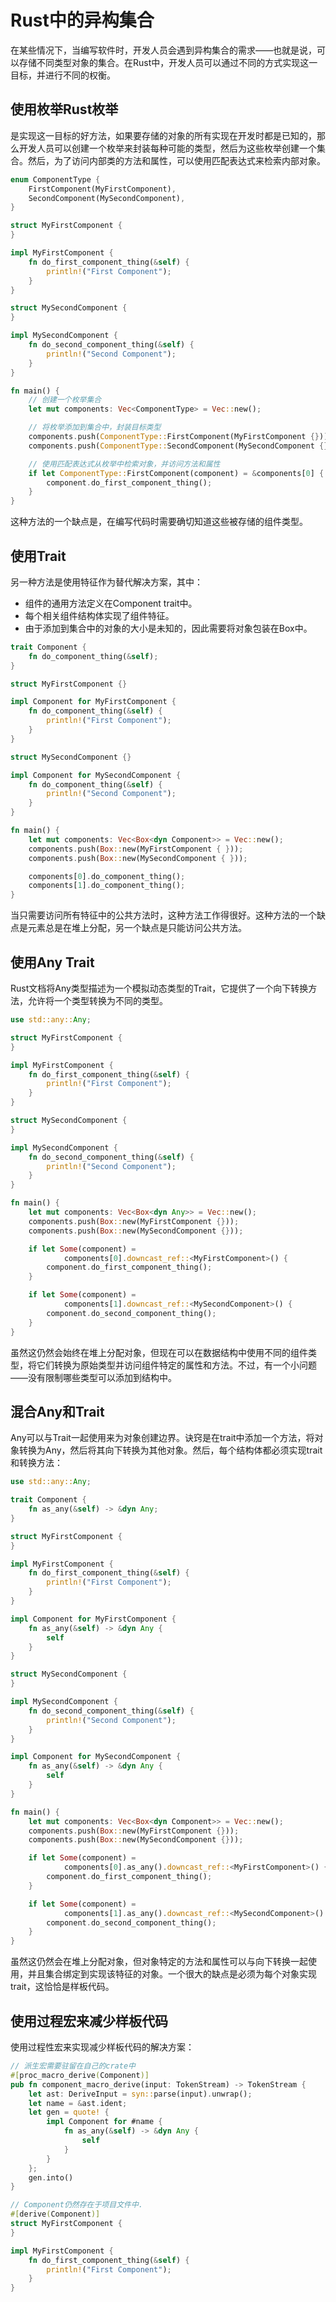 # Rust中的异构集合

在某些情况下，当编写软件时，开发人员会遇到异构集合的需求——也就是说，可以存储不同类型对象的集合。在Rust中，开发人员可以通过不同的方式实现这一目标，并进行不同的权衡。

## 使用枚举Rust枚举

是实现这一目标的好方法，如果要存储的对象的所有实现在开发时都是已知的，那么开发人员可以创建一个枚举来封装每种可能的类型，然后为这些枚举创建一个集合。然后，为了访问内部类的方法和属性，可以使用匹配表达式来检索内部对象。

```rust
enum ComponentType {
    FirstComponent(MyFirstComponent),
    SecondComponent(MySecondComponent),
}

struct MyFirstComponent {
}

impl MyFirstComponent {
    fn do_first_component_thing(&self) {
        println!("First Component");        
    }    
}

struct MySecondComponent {
}

impl MySecondComponent {
    fn do_second_component_thing(&self) {
        println!("Second Component");        
    }
}

fn main() {
    // 创建一个枚举集合
    let mut components: Vec<ComponentType> = Vec::new();

    // 将枚举添加到集合中，封装目标类型
    components.push(ComponentType::FirstComponent(MyFirstComponent {}));
    components.push(ComponentType::SecondComponent(MySecondComponent {}));

    // 使用匹配表达式从枚举中检索对象，并访问方法和属性
    if let ComponentType::FirstComponent(component) = &components[0] {
        component.do_first_component_thing();
    }
}
```

这种方法的一个缺点是，在编写代码时需要确切知道这些被存储的组件类型。

## 使用Trait

另一种方法是使用特征作为替代解决方案，其中：
- 组件的通用方法定义在Component trait中。
- 每个相关组件结构体实现了组件特征。
- 由于添加到集合中的对象的大小是未知的，因此需要将对象包装在Box中。

```rust
trait Component {
    fn do_component_thing(&self);
}

struct MyFirstComponent {}

impl Component for MyFirstComponent {
    fn do_component_thing(&self) {
        println!("First Component");
    }
}

struct MySecondComponent {}

impl Component for MySecondComponent {
    fn do_component_thing(&self) {
        println!("Second Component");
    }
}

fn main() {
    let mut components: Vec<Box<dyn Component>> = Vec::new();
    components.push(Box::new(MyFirstComponent { }));
    components.push(Box::new(MySecondComponent { }));

    components[0].do_component_thing();
    components[1].do_component_thing();
}
```
当只需要访问所有特征中的公共方法时，这种方法工作得很好。这种方法的一个缺点是元素总是在堆上分配，另一个缺点是只能访问公共方法。

## 使用Any Trait
Rust文档将Any类型描述为一个模拟动态类型的Trait，它提供了一个向下转换方法，允许将一个类型转换为不同的类型。

```rust
use std::any::Any;

struct MyFirstComponent {
}

impl MyFirstComponent {
    fn do_first_component_thing(&self) {
        println!("First Component");        
    }    
}

struct MySecondComponent {
}

impl MySecondComponent {
    fn do_second_component_thing(&self) {
        println!("Second Component");        
    }
}

fn main() {
    let mut components: Vec<Box<dyn Any>> = Vec::new();
    components.push(Box::new(MyFirstComponent {}));
    components.push(Box::new(MySecondComponent {}));

    if let Some(component) =
            components[0].downcast_ref::<MyFirstComponent>() {
        component.do_first_component_thing();
    }

    if let Some(component) =
            components[1].downcast_ref::<MySecondComponent>() {
        component.do_second_component_thing();
    }
}
```
虽然这仍然会始终在堆上分配对象，但现在可以在数据结构中使用不同的组件类型，将它们转换为原始类型并访问组件特定的属性和方法。不过，有一个小问题——没有限制哪些类型可以添加到结构中。
## 混合Any和Trait

Any可以与Trait一起使用来为对象创建边界。诀窍是在trait中添加一个方法，将对象转换为Any，然后将其向下转换为其他对象。然后，每个结构体都必须实现trait和转换方法：

```rust
use std::any::Any;

trait Component {
    fn as_any(&self) -> &dyn Any;    
}

struct MyFirstComponent {
}

impl MyFirstComponent {
    fn do_first_component_thing(&self) {
        println!("First Component");        
    }    
}

impl Component for MyFirstComponent {
    fn as_any(&self) -> &dyn Any {
        self
    }
}

struct MySecondComponent {
}

impl MySecondComponent {
    fn do_second_component_thing(&self) {
        println!("Second Component");        
    }
}

impl Component for MySecondComponent {
    fn as_any(&self) -> &dyn Any {
        self
    }
}

fn main() {
    let mut components: Vec<Box<dyn Component>> = Vec::new();
    components.push(Box::new(MyFirstComponent {}));
    components.push(Box::new(MySecondComponent {}));

    if let Some(component) = 
            components[0].as_any().downcast_ref::<MyFirstComponent>() {
        component.do_first_component_thing();
    }

    if let Some(component) =
            components[1].as_any().downcast_ref::<MySecondComponent>() {
        component.do_second_component_thing();
    }
}
```

虽然这仍然会在堆上分配对象，但对象特定的方法和属性可以与向下转换一起使用，并且集合绑定到实现该特征的对象。一个很大的缺点是必须为每个对象实现trait，这恰恰是样板代码。

## 使用过程宏来减少样板代码
使用过程性宏来实现减少样板代码的解决方案：

```rust
// 派生宏需要驻留在自己的crate中
#[proc_macro_derive(Component)]
pub fn component_macro_derive(input: TokenStream) -> TokenStream {
    let ast: DeriveInput = syn::parse(input).unwrap();
    let name = &ast.ident;
    let gen = quote! {
        impl Component for #name {
            fn as_any(&self) -> &dyn Any {
                self
            }
        }
    };
    gen.into()
}

// Component仍然存在于项目文件中.
#[derive(Component)]
struct MyFirstComponent {
}

impl MyFirstComponent {
    fn do_first_component_thing(&self) {
        println!("First Component");        
    }    
}
```